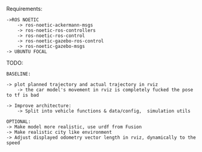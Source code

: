 Requirements:

    ->ROS NOETIC
        -> ros-noetic-ackermann-msgs
        -> ros-noetic-ros-controllers
        -> ros-noetic-ros-control
        -> ros-noetic-gazebo-ros-control
        -> ros-noetic-gazebo-msgs
    -> UBUNTU FOCAL
    
TODO:

    BASELINE:

    -> plot planned trajectory and actual trajectory in rviz 
        -> the car model's movement in rviz is completely fucked the pose to tf is bad

    -> Improve architecture:
        -> Split into vehicle functions & data/config,  simulation utils

    OPTIONAL:
    -> Make model more realistic, use urdf from Fusion
    -> Make realistic city like environment
    -> Adjust displayed odometry vector length in rviz, dynamically to the speed
    